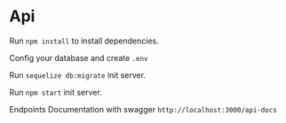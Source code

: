 # Api

Run `npm install` to install dependencies.

Config your database and create `.env`

Run `sequelize db:migrate` init server.

Run `npm start` init server.

Endpoints Documentation with swagger
`http://localhost:3000/api-docs`
